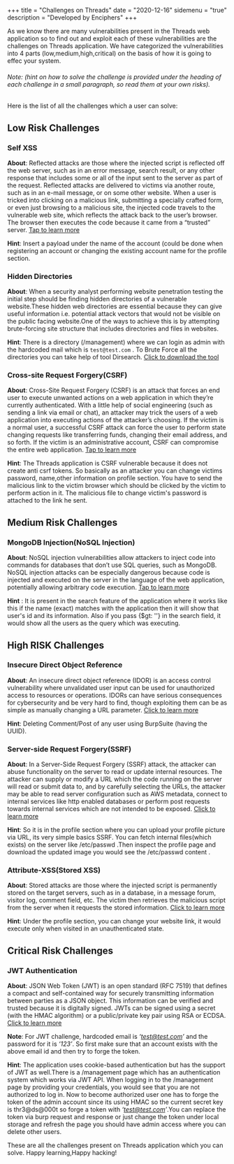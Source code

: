 +++
title = "Challenges on Threads"
date = "2020-12-16"
sidemenu = "true"
description = "Developed by Enciphers"
+++

As we know there are many vulnerabilities present in the Threads web application so to find out and exploit each of  these vulnerabilities are the challenges on Threads application. We have categorized the vulnerabilities into 4 parts (low,medium,high,critical) on the basis of how it is going to effec your system.
###### Note: (hint on how to solve the challenge is  provided under the heading of each challenge in a small paragraph, so read them at your own risks).   
Here is the list of all the challenges which a user can solve:

## Low Risk Challenges

### Self XSS

**About**: Reflected attacks are those where the injected script is reflected off the web server, such as in an error message, search result, or any other response that includes some or all of the input sent to the server as part of the request. Reflected attacks are delivered to victims via another route, such as in an e-mail message, or on some other website. When a user is tricked into clicking on a malicious link, submitting a specially crafted form, or even just browsing to a malicious site, the injected code travels to the vulnerable web site, which reflects the attack back to the user’s browser. The browser then executes the code because it came from a “trusted” server.  [Tap to learn more](https://portswigger.net/web-security/cross-site-scripting/reflected) 

**Hint**:  Insert a payload under the name of the account (could be done when registering an account or changing the existing account name for the profile section.


### Hidden Directories

**About**: When a security analyst performing website penetration testing the initial step should be finding hidden directories of a vulnerable website.These hidden web directories are essential because they can give useful information i.e. potential attack vectors that would not be visible on the public facing website.One of the ways to achieve this is by attempting brute-forcing site structure that includes directories and files in websites. 

**Hint**: There is a directory (/management) where we can login as admin with the hardcoded mail which is `test@test.com` . To Brute Force all the directories you can take help of tool Dirsearch. [Click to download the tool](https://github.com/maurosoria/dirsearch)

### Cross-site Request Forgery(CSRF)

**About**: Cross-Site Request Forgery (CSRF) is an attack that forces an end user to execute unwanted actions on a web application in which they’re currently authenticated. With a little help of social engineering (such as sending a link via email or chat), an attacker may trick the users of a web application into executing actions of the attacker’s choosing. If the victim is a normal user, a successful CSRF attack can force the user to perform state changing requests like transferring funds, changing their email address, and so forth. If the victim is an administrative account, CSRF can compromise the entire web application. [Tap to learn more](https://owasp.org/www-community/attacks/csrf)

**Hint**: The Threads application is CSRF vulnerable because it does not create anti csrf tokens. So basically as an attacker you can change victims password, name,other information on profile section. You have to send the malicious link to the victim browser  which should be clicked by  the victim to perform action in it. The malicious file to change victim's password is  attached to the link he sent. 


## Medium Risk Challenges

### MongoDB Injection(NoSQL Injection)

**About**: NoSQL injection vulnerabilities allow attackers to inject code into commands for databases that don’t use SQL queries, such as MongoDB. NoSQL injection attacks can be especially dangerous because code is injected and executed on the server in the language of the web application, potentially allowing arbitrary code execution. [Tap to learn more](https://www.netsparker.com/blog/web-security/what-is-nosql-injection/)

**Hint** : It is present in the search feature of the application where it works like this if the name (exact) matches with the application then it will show that user's id and its information. Also if you pass {$gt: ''}  in the search field, it would show all the users as the query which was executing.


## High RISK Challenges

### Insecure Direct Object Reference

**About**: An insecure direct object reference (IDOR) is an access control vulnerability where unvalidated user input can be used for unauthorized access to resources or operations. IDORs can have serious consequences for cybersecurity and be very hard to find, though exploiting them can be as simple as manually changing a URL parameter. [Click to learn more](https://portswigger.net/web-security/access-control/idor)

**Hint**:  Deleting Comment/Post of any user using BurpSuite (having the UUID).

### Server-side Request Forgery(SSRF)

**About**: In a Server-Side Request Forgery (SSRF) attack, the attacker can abuse functionality on the server to read or update internal resources. The attacker can supply or modify a URL which the code running on the server will read or submit data to, and by carefully selecting the URLs, the attacker may be able to read server configuration such as AWS metadata, connect to internal services like http enabled databases or perform post requests towards internal services which are not intended to be exposed. [Click to learn more](https://owasp.org/www-community/attacks/Server_Side_Request_Forgery)

**Hint**: So it is in  the profile section where you can upload your profile picture via URL, its very simple basics SSRF. You can fetch internal files(which exists) on the server like /etc/passwd .Then inspect the profile page and download the updated image you would see the /etc/passwd content .

### Attribute-XSS(Stored XSS)

**About**: Stored attacks are those where the injected script is permanently stored on the target servers, such as in a database, in a message forum, visitor log, comment field, etc. The victim then retrieves the malicious script from the server when it requests the stored information. [Click to learn more](https://portswigger.net/web-security/cross-site-scripting/stored) 

**Hint**:  Under the profile section, you can change your website link, it would execute only when visited in an unauthenticated state.


## Critical Risk Challenges  

### JWT Authentication

**About**: JSON Web Token (JWT) is an open standard (RFC 7519) that defines a compact and self-contained way for securely transmitting information between parties as a JSON object. This information can be verified and trusted because it is digitally signed. JWTs can be signed using a secret (with the HMAC algorithm) or a public/private key pair using RSA or ECDSA. [Click to learn more](https://jwt.io/introduction/)

**Note**:  For JWT challenge, hardcoded email is *‘test@test.com’* and the password for it is *‘123’*. So first make sure that an account exists with the above email id and then try to forge the token.

**Hint**:  The application uses cookie-based authentication but has the support of JWT as well.There is a /management page which has an authentication system which works via JWT API. When logging in to the /management page by providing your credentials, you would see that you are not authorized to log in. Now to become authorized user one has to forge the token of the admin account since its using HMAC so the current secret key is thr3@ds@000t so forge a token with *‘test@test.com’*.You can replace the token via burp request and response or just change the token under local storage and refresh the page you should have admin access where you can delete other users.

These are all the challenges present on Threads application which you can solve.
Happy learning,Happy hacking!
 

